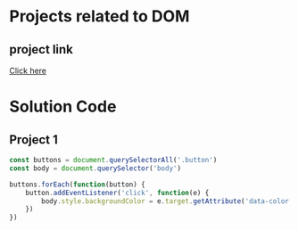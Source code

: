# Projects related to DOM

## project link
[Click here](https://stackblitz.com/edit/dom-project-chaiaurcode?file=index.html)

# Solution Code

## Project 1

```Javascript
const buttons = document.querySelectorAll('.button')
const body = document.querySelector('body')

buttons.forEach(function(button) {
    button.addEventListener('click', function(e) {
        body.style.backgroundColor = e.target.getAttribute('data-color')      
    })
})
```